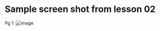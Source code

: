 # Sample screen shot from lesson 02

Pg 1:
![image](https://github.com/bbauska/essential-css-libraries-for-web-designers-2020/assets/41387907/a7892794-eb72-42e4-b26d-bf4d29747a66)
